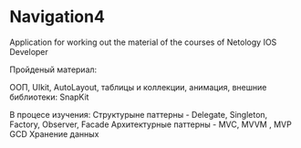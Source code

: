 # Navigation4
Application for working out the material of the courses of Netology IOS Developer

Пройденый материал:

ООП, UIkit, AutoLayout, таблицы и коллекции, анимация, внешние библиотеки: SnapKit

В процесе изучения:
Структурыне паттерны - Delegate, Singleton, Factory, Observer, Facade
Архитектурные паттерны - MVC, MVVM , MVP
GCD
Хранение данных
